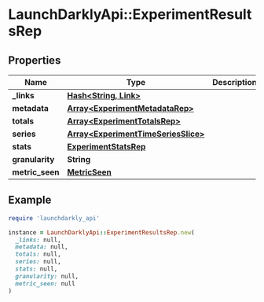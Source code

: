 # LaunchDarklyApi::ExperimentResultsRep

## Properties

| Name | Type | Description | Notes |
| ---- | ---- | ----------- | ----- |
| **_links** | [**Hash&lt;String, Link&gt;**](Link.md) |  | [optional] |
| **metadata** | [**Array&lt;ExperimentMetadataRep&gt;**](ExperimentMetadataRep.md) |  | [optional] |
| **totals** | [**Array&lt;ExperimentTotalsRep&gt;**](ExperimentTotalsRep.md) |  | [optional] |
| **series** | [**Array&lt;ExperimentTimeSeriesSlice&gt;**](ExperimentTimeSeriesSlice.md) |  | [optional] |
| **stats** | [**ExperimentStatsRep**](ExperimentStatsRep.md) |  | [optional] |
| **granularity** | **String** |  | [optional] |
| **metric_seen** | [**MetricSeen**](MetricSeen.md) |  | [optional] |

## Example

```ruby
require 'launchdarkly_api'

instance = LaunchDarklyApi::ExperimentResultsRep.new(
  _links: null,
  metadata: null,
  totals: null,
  series: null,
  stats: null,
  granularity: null,
  metric_seen: null
)
```

